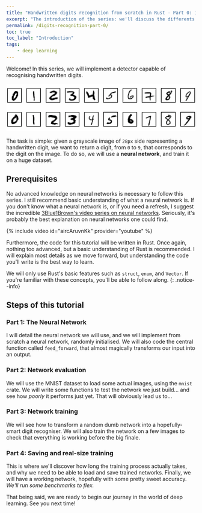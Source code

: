 ```yaml
---
title: "Handwritten digits recognition from scratch in Rust - Part 0: Introduction"
excerpt: "The introduction of the series: we'll discuss the differents steps to recognise digits."
permalink: /digits-recognition-part-0/
toc: true
toc_label: "Introduction"
tags:
    - deep learning
---
```


Welcome! In this series, we will implement a detector capable of recognising handwritten digits.

![Digits examples](../assets/projects/digits-mlp.png)

The task is simple: given a grayscale image of `28px` side representing a handwritten digit, we want to return a digit, from `0` to `9`, that corresponds to the digit on the image. To do so, we will use a **neural network**, and train it on a huge dataset.


## Prerequisites
No advanced knowledge on neural networks is necessary to follow this series. I still recommend basic understanding of what a neural network is. If you don't know what a neural network is, or if you need a refresh, I suggest the incredible [3Blue1Brown's video series on neural networks](https://www.youtube.com/playlist?list=PLZHQObOWTQDNU6R1_67000Dx_ZCJB-3pi). Seriously, it's probably the best explanation on neural networks one could find.

{% include video id="aircAruvnKk" provider="youtube" %}

Furthermore, the code for this tutorial will be written in Rust. Once again, nothing too advanced, but a basic understanding of Rust is recommended. I will explain most details as we move forward, but understanding the code you'll write is the best way to learn. 

We will only use Rust's basic features such as `struct`, `enum`, and `Vector`. If you're familiar with these concepts, you'll be able to follow along.
{: .notice--info}

## Steps of this tutorial
### Part 1: The Neural Network
I will detail the neural network we will use, and we will implement from scratch a neural network, randomly initialised. We will also code the central function called `feed_forward`, that almost magically transforms our input into an output.

### Part 2: Network evaluation
We will use the MNIST dataset to load some actual images, using the `mnist` crate. We will write some functions to test the network we just build... and see how *poorly* it performs just yet. That will obviously lead us to...

### Part 3: Network training
We will see how to transform a random dumb network into a hopefully-smart digit recogniser. We will also train the network on a few images to check that everything is working before the big finale.

### Part 4: Saving and real-size training
This is where we'll discover how long the training process actually takes, and why we need to be able to load and save trained networks. Finally, we will have a working network, hopefully with some pretty sweet accuracy. *We'll run some benchmarks to flex.*

That being said, we are ready to begin our journey in the world of deep learning. See you next time!